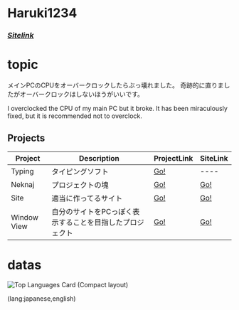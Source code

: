 # Haruki1234 
### [*Sitelink*](https://haruki1234.github.io) 

# topic
メインPCのCPUをオーバークロックしたらぶっ壊れました。
奇跡的に直りましたがオーバークロックはしないほうがいいです。

I overclocked the CPU of my main PC but it broke.
It has been miraculously fixed, but it is recommended not to overclock.

## Projects 

| Project | Description | ProjectLink | SiteLink |
| -- | -- | -- | -- |
| Typing | タイピングソフト | [Go!](https://github.com/haruki1234/typing) | ---- |
| Neknaj | プロジェクトの塊 | [Go!](https://github.com/haruki1234/neknaj) | [Go!](https://haruki1234.github.io/neknaj/) |
| Site | 適当に作ってるサイト | [Go!](https://github.com/haruki1234/mainsite) | [Go!](https://haruki1234.github.io/mainsite/) |
| Window View | 自分のサイトをPCっぽく表示することを目指したプロジェクト | [Go!](https://github.com/haruki1234/window) | [Go!](https://haruki1234.github.io/window/) |

# datas

![Top Languages Card (Compact layout)](https://github-readme-stats.vercel.app/api/top-langs/?username=haruki1234&layout=compact)
  
  (lang:japanese,english)
